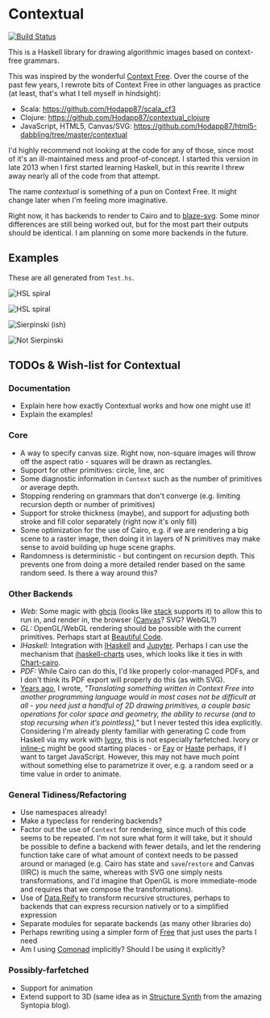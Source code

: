# Contextual

[![Build Status](https://travis-ci.org/Hodapp87/contextual.svg?branch=master)](https://travis-ci.org/Hodapp87/contextual)

This is a Haskell library for drawing algorithmic images based on
context-free grammars.

This was inspired by the wonderful
[Context Free](http://www.contextfreeart.org/).  Over the course of
the past few years, I rewrote bits of Context Free in other languages
as practice (at least, that's what I tell myself in hindsight):

* Scala: https://github.com/Hodapp87/scala_cf3
* Clojure: https://github.com/Hodapp87/contextual_clojure
* JavaScript, HTML5, Canvas/SVG:
  https://github.com/Hodapp87/html5-dabbling/tree/master/contextual

I'd highly recommend not looking at the code for any of those, since
most of it's an ill-maintained mess and proof-of-concept.  I started
this version in late 2013 when I first started learning Haskell, but
in this rewrite I threw away nearly all of the code from that attempt.

The name *contextual* is something of a pun on Context Free.  It might
change later when I'm feeling more imaginative.

Right now, it has backends to render to Cairo and to
[blaze-svg](https://hackage.haskell.org/package/blaze-svg).  Some
minor differences are still being worked out, but for the most part
their outputs should be identical.  I am planning on some more
backends in the future.

## Examples

These are all generated from `Test.hs`.

![HSL spiral](testHSL.png)

![HSL spiral](testHSL2.png)

![Sierpinski (ish)](sierpinski.png)

![Not Sierpinski](notSierpinski.png)

## TODOs & Wish-list for Contextual

### Documentation

* Explain here how exactly Contextual works and how one might use it!
* Explain the examples!

### Core

* A way to specify canvas size.  Right now, non-square images will
throw off the aspect ratio - squares will be drawn as rectangles.
* Support for other primitives: circle, line, arc
* Some diagnostic information in `Context` such as the number of
primitives or average depth.
* Stopping rendering on grammars that don't converge (e.g. limiting
recursion depth or number of primitives)
* Support for stroke thickness (maybe), and support for adjusting both
stroke and fill color separately (right now it's only fill)
* Some optimization for the use of Cairo, e.g. if we are rendering a
big scene to a raster image, then doing it in layers of N primitives
may make sense to avoid building up huge scene graphs.
* Randomness is deterministic - but contingent on recursion depth.
This prevents one from doing a more detailed render based on the same
random seed.  Is there a way around this?

### Other Backends

* *Web:* Some magic with [ghcjs](https://github.com/ghcjs/ghcjs) (looks like
[stack](http://docs.haskellstack.org/en/stable/ghcjs/) supports it) to
allow this to run in, and render in, the browser
([Canvas](https://github.com/ghcjs/ghcjs-base/tree/master/JavaScript/Web/Canvas)?
SVG? WebGL?)
* *GL:* OpenGL/WebGL rendering should be possible with the current
primitives.  Perhaps start at
[Beautiful Code](http://www.renci.org/wp-content/pub/tutorials/BeautifulCode.pdf).
* *IHaskell:* Integration with [IHaskell](https://github.com/gibiansky/IHaskell)
and [Jupyter](http://jupyter.org/).  Perhaps I can use the mechanism
that
[ihaskell-charts](https://hackage.haskell.org/package/ihaskell-charts)
uses, which looks like it ties in with
[Chart-cairo](https://hackage.haskell.org/package/Chart-cairo).
* *PDF:* While Cairo can do this, I'd like properly color-managed
PDFs, and I don't think its PDF export will properly do this (as with
SVG).
* [Years ago](https://hodapple.com/blag/posts/2011-08-29-context-free.html),
I wrote, *"Translating something written in Context Free into another
programming language would in most cases not be difficult at all - you
need just a handful of 2D drawing primitives, a couple basic
operations for color space and geometry, the ability to recurse (and
to stop recursing when it’s pointless),"* but I never tested this idea
explicitly.  Considering I'm already plenty familiar with generating C
code from Haskell via my work with
[Ivory](http://ivorylang.org/ivory-introduction.html), this is not
especially farfetched.  Ivory or
[inline-c](https://hackage.haskell.org/package/inline-c) might be good
starting places - or [Fay](https://github.com/faylang/fay) or
[Haste](http://haste-lang.org/) perhaps, if I want to target
JavaScript.  However, this may not have much point without something
else to parametrize it over, e.g. a random seed or a time value in
order to animate.

### General Tidiness/Refactoring

* Use namespaces already!
* Make a typeclass for rendering backends?
* Factor out the use of `Context` for rendering, since much of this
code seems to be repeated.  I'm not sure what form it will take, but
it should be possible to define a backend with fewer details, and let
the rendering function take care of what amount of context needs to be
passed around or managed (e.g. Cairo has state and `save`/`restore`
and Canvas (IIRC) is much the same, whereas with SVG one simply nests
transformations, and I'd imagine that OpenGL is more immediate-mode
and requires that we compose the transformations).
* Use of [Data.Reify](https://hackage.haskell.org/package/data-reify)
to transform recursive structures, perhaps to backends that can
express recursion natively or to a simplified expression
* Separate modules for separate backends (as many other libraries do)
* Perhaps rewriting using a simpler form of
[Free](https://hackage.haskell.org/package/free/docs/Control-Monad-Free.html)
that just uses the parts I need
* Am I using
[Comonad](https://gelisam.blogspot.co.uk/2013/07/comonads-are-neighbourhoods-not-objects.html)
implicitly?  Should I be using it explicitly?

### Possibly-farfetched

* Support for animation
* Extend support to 3D (same idea as in
[Structure Synth](http://blog.hvidtfeldts.net/index.php/category/structure-synth/)
from the amazing Syntopia blog).
